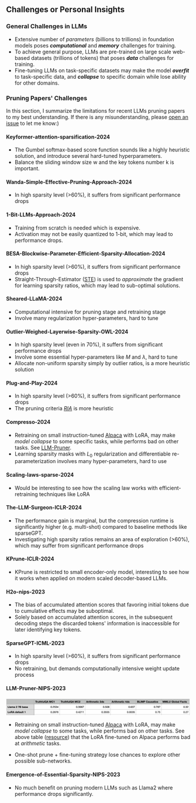 ## Challenges or Personal Insights

### General Challenges in LLMs
- Extensive number of _parameters_ (billions to trillions) in foundation models poses _**computational**_ and
_**memory**_ challenges for training.
- To achieve general purpose, LLMs are pre-trained on large scale web-based datasets (trillions of tokens) that poses _**data**_ challenges for training.
- Fine-tuning LLMs on task-specific datasets may make the model _**overfit**_ to task-specific data, and _**collapse**_ to specific domain while lose ability for other domains.


### Pruning Papers' Challenges

In this section, I summarize the limitations for recent LLMs pruning papers to my best understanding. 
If there is any misunderstanding, please [open an issue](https://github.com/liyunqianggyn/LLMs-Pruning-All-In-One/issues) to let me know:) 

#### Keyformer-attention-sparsification-2024
- The Gumbel softmax-based score function sounds like a highly heuristic solution, and introduce several hard-tuned hyperparameters.
- Balance the sliding window size w and the key tokens number k is important.


#### Wanda-Simple-Effective-Pruning-Approach-2024
- In high sparsity level (>60%), it suffers from significant performance drops

#### 1-Bit-LLMs-Approach-2024
- Training from scratch is needed which is expensive.
- Activation may not be easily quantized to 1-bit, which may lead to performance drops.


#### BESA-Blockwise-Parameter-Efficient-Sparsity-Allocation-2024
- In high sparsity level (>60%), it suffers from significant performance drops
- Straight-Through-Estimator ([STE](https://arxiv.org/abs/1308.3432)) is used to _approximate_ the gradient for learning sparsity ratios,  which may lead to sub-optimal solutions.

#### Sheared-LLaMA-2024

- Computational intensive for pruning stage and retraining stage
- Involve many regularization hyper-parameters, hard to tune

#### Outlier-Weighed-Layerwise-Sparsity-OWL-2024
- In high sparsity level (even in 70%), it suffers from significant performance drops
- Involve some essential hyper-parameters like $M$ and $\lambda$, hard to tune
- Allocate non-uniform sparsity simply by outlier ratios, is a more heuristic solution

#### Plug-and-Play-2024
- In high sparsity level (>60%), it suffers from significant performance drops
- The pruning criteria [_RIA_](concepts/criteria.md) is more heuristic

#### Compresso-2024
- Retraining on small instruction-tuned [Alpaca](https://github.com/gururise/AlpacaDataCleaned) with LoRA, may make _model collapse_ to some specific tasks, while performs bad on other tasks. See [LLM-Pruner](#llm-pruner-nips-2023). 
- Learning sparsity masks with $L_0$ regularization and differentiable re-parameterization  involves many hyper-parameters, hard to use

#### Scaling-laws-sparse-2024
- Would be interesting to see how the scaling law works with efficient-retraining techniques like LoRA 

#### The-LLM-Surgeon-ICLR-2024
- The performance gain is marginal, but the compression runtime is significantly higher (e.g. multi-shot) compared to baseline methods like sparseGPT.
- Investigating high sparsity ratios remains an area of exploration (>60%), which may suffer from significant performance drops

#### KPrune-ICLR-2024
- KPrune is restricted to small encoder-only model, interesting to see how it works when applied on modern scaled decoder-based LLMs.


#### H2o-nips-2023
- The bias of accumulated attention scores that favoring initial tokens due to cumulative effects may be suboptimal.
- Solely based on accumulated attention scores,  in the subsequent decoding steps the discarded tokens' information is inaccessible for later identifying key tokens.
####  SparseGPT-ICML-2023
- In high sparsity level (>60%), it suffers from significant performance drops
- No retraining, but demands computationally intensive weight update process

#### LLM-Pruner-NIPS-2023

<div align="left"><img src='./fig/lora_alpaca_example.jpeg' width=550 alt=''> </img></div>

- Retraining on small instruction-tuned [Alpaca](https://github.com/gururise/AlpacaDataCleaned) with LoRA, may make _model collapse_ to some tasks, while performs bad on other tasks. See above table ([resource](https://lightning.ai/pages/community/lora-insights/)) that the LoRA fine-tuned on Alpaca performs bad at _arithmetic_ tasks.

- One-shot prune +  fine-tuning strategy  lose chances to explore other possible sub-networks.

[//]: # (The capacity of pruned subnetwork by one-shot pruning criteria is the upper bound, no matter how well your fine-tuning strategy is.)

#### Emergence-of-Essential-Sparsity-NIPS-2023
- No much benefit on pruning modern LLMs such as Llama2 where performance drops significantly.